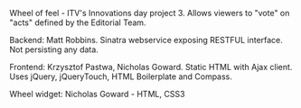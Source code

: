 Wheel of feel - ITV's Innovations day project 3.
Allows viewers to "vote" on "acts" defined by the Editorial Team.

Backend: Matt Robbins. Sinatra webservice exposing RESTFUL interface. Not persisting any data.

Frontend: Krzysztof Pastwa, Nicholas Goward. Static HTML with Ajax client. Uses jQuery, jQueryTouch, HTML Boilerplate and Compass.

Wheel widget: Nicholas Goward - HTML, CSS3



